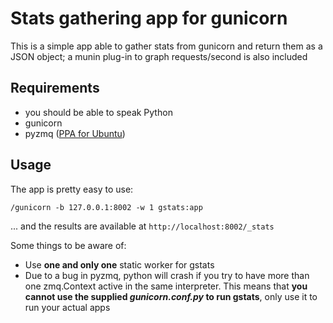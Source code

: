 # Stats gathering app for gunicorn

This is a simple app able to gather stats from gunicorn and return them as a 
JSON object; a munin plug-in to graph requests/second is also included

## Requirements
* you should be able to speak Python
* gunicorn
* pyzmq ([PPA for Ubuntu](https://launchpad.net/~chris-lea/+archive/zeromq))

## Usage
The app is pretty easy to use:

    /gunicorn -b 127.0.0.1:8002 -w 1 gstats:app

... and the results are available at `http://localhost:8002/_stats`

Some things to be aware of:

* Use **one and only one** static worker for gstats
* Due to a bug in pyzmq, python will crash if you try to have more than one 
zmq.Context active in the same interpreter. This means that **you cannot use 
the supplied _gunicorn.conf.py_ to run gstats**, only use it to run your 
actual apps

